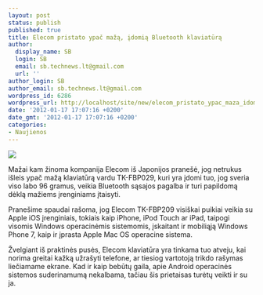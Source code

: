 ```yaml
---
layout: post
status: publish
published: true
title: Elecom pristato ypač mažą, įdomią Bluetooth klaviatūrą
author:
  display_name: SB
  login: SB
  email: sb.technews.lt@gmail.com
  url: ''
author_login: SB
author_email: sb.technews.lt@gmail.com
wordpress_id: 6286
wordpress_url: http://localhost/site/new/elecom_pristato_ypac_maza_idomia_bluetooth_klaviatura/
date: '2012-01-17 17:07:16 +0200'
date_gmt: '2012-01-17 17:07:16 +0200'
categories:
- Naujienos
---
```

<div class="imgright"><img src="http://technews.lt/upload/elecom.jpg"  /></div>
<p>Mažai kam žinoma kompanija Elecom iš Japonijos pranešė, jog netrukus išleis ypač mažą klaviatūrą vardu TK-FBP029, kuri yra įdomi tuo, jog sveria viso labo 96 gramus, veikia Bluetooth sąsajos pagalba ir turi papildomą dėklą mažiems įrenginiams įtaisyti.</p>
<p>Pranešime spaudai rašoma, jog Elecom TK-FBP209 visiškai puikiai veikia su Apple iOS įrenginiais, tokiais kaip iPhone, iPod Touch ar iPad, taipogi visomis Windows operacinėmis sistemomis, įskaitant ir mobiliąją Windows Phone 7, kaip ir įprasta Apple Mac OS operacine sistema.</p>
<p>Žvelgiant iš praktinės pusės, Elecom klaviatūra yra tinkama tuo atveju, kai norima greitai kažką užrašyti telefone, ar tiesiog vartotoją trikdo rašymas liečiamame ekrane. Kad ir kaip bebūtų gaila, apie Android operacinės sistemos suderinamumą nekalbama, tačiau šis prietaisas turėtų veikti ir su ja.<br /></p>

